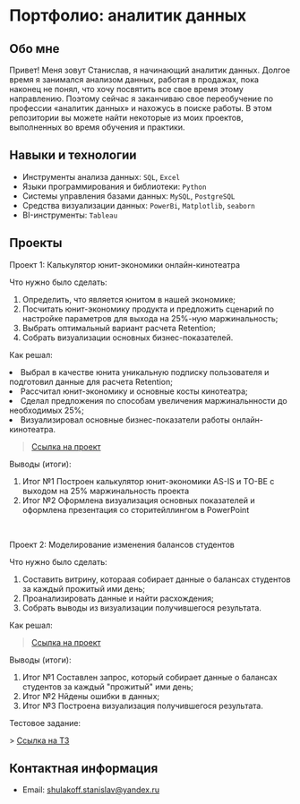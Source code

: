 # Портфолио: аналитик данных

## Обо мне 

Привет! Меня зовут Станислав, я начинающий аналитик данных. 
Долгое время я занимался анализом данных, работая в продажах, пока наконец не понял, что хочу посвятить все свое время этому направлению. Поэтому сейчас я заканчиваю свое переобучение по профессии «аналитик данных» и нахожусь в поиске работы.
В этом репозитории вы можете найти некоторые из моих проектов, выполненных во время обучения и практики.
<br>

## Навыки и технологии
- Инструменты анализа данных: ``SQL``, ``Excel`` 
- Языки программирования и библиотеки: ``Python``
- Системы управления базами данных: ``MySQL``, ``PostgreSQL``
- Средства визуализации данных: ``PowerBi``, ``Matplotlib``, ``seaborn``
- BI-инструменты: ``Tableau``

## Проекты
<p> Проект 1: Калькулятор юнит-экономики онлайн-кинотеатра</p>
<p>Что нужно было сделать:<p>
<ol>
  <li>Определить, что является юнитом в нашей экономике;</li>
  <li>Посчитать юнит-экономику продукта и предложить сценарий по настройке параметров для выхода на 25%-ную маржинальность;</li>
  <li>Выбрать оптимальный вариант расчета Retention;</1i>
  <li>Собрать визуализации основных бизнес-показателей.</1i>
</ol>

<p>Как решал:
<li> Выбрал в качестве юнита уникальную подписку пользователя и подготовил данные для расчета Retention;
<li> Рассчитал юнит-экономику и основные косты кинотеатра;
<li> Сделал предложения по способам увеличения маржинальнности до необходимых 25%;
<li> Визуализировал основные бизнес-показатели работы онлайн-кинотеатра.
<p>


> <a href="https://github.com/StanislavShulakov/StanislavShulakov/tree/main/%D0%9F%D1%80%D0%BE%D0%B5%D0%BA%D1%82%201">Ссылка на проект</a>

<p>Выводы (итоги):<p>
<ol>
  <li>Итог №1 Построен калькулятор юнит-экономики AS-IS и TO-BE с выходом на 25% маржинальность проекта</li>
  <li>Итог №2 Оформлена визуализация основных показателей и оформлена презентация со сторитейллингом в PowerPoint </li>
</ol>
<br> 


<p>Проект 2: Моделирование изменения балансов студентов</p> 
<p>Что нужно было сделать:<p>
<ol>
  <li>Составить витрину, котораая собирает данные о балансах студентов за каждый прожитый ими день;</li>
  <li>Проанализировать данные и найти расхождения;</li>
  <li>Cобрать выводы из визуализации получившегося результата.
</ol>

<p>Как решал: <p>

> <a href="https://github.com/StanislavShulakov/StanislavShulakov/tree/main/%D0%9F%D1%80%D0%BE%D0%B5%D0%BA%D1%82%202">Ссылка на проект</a>

 
 <p>Выводы (итоги):<p>
<ol>
  <li>Итог №1 Составлен запрос, который собирает данные о балансах студентов за каждый "прожитый" ими день;</li>
  <li>Итог №2 Нйдены ошибки в данных;</li>
  <li>Итог №3 Построена визуализация получившегося результата.</li>
</ol>

<p> Тестовое задание: </p>
> <a href="https://github.com/StanislavShulakov/StanislavShulakov/tree/main/%D0%9F%D1%80%D0%BE%D0%B5%D0%BA%D1%82%202">Ссылка на ТЗ</a>

## Контактная информация
- Email: shulakoff.stanislav@yandex.ru
